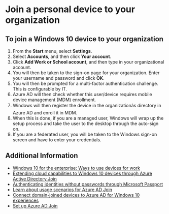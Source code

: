 

<properties 
	pageTitle="Join a personal device to your organization| Windows Azure" 
	description="Explains how users can register their personal Windows 10 computers to their corporate network, provides deployment steps for a BYOD scenario." 
	services="active-directory" 
	documentationCenter="" 
	authors="femila" 
	manager="stevenpo" 
	editor=""
	tags="azure-classic-portal"/>
<tags
	ms.service="active-directory"
	ms.date="11/19/2015"
	wacn.date=""/>

# Join a personal device to your organization

To join a Windows 10 device to your organization
--------------------------------------------------------------------------------------------
1.	From the **Start** menu, select **Settings**. 
2.	Select **Accounts**, and then click **Your account**.
3.	Click **Add Work or School account**, and then type in your organizational account.
4.	You will then be taken to the sign-on page for your organization. Enter your username and password and click **OK**.
5.	You will then be prompted for a multi-factor authentication challenge. This is configurable by IT.
6.	Azure AD will then check whether this user/device requires mobile device management (MDM) enrollment. 
7.	Windows will then register the device in the organizationâs directory in Azure AD and enroll it in MDM.
8.	When this is done, if you are a managed user, Windows will wrap up the setup process and take the user to the desktop through the auto-sign on.
9.	If you are a federated user, you will be taken to the Windows sign-on screen and have to enter your credentials.

## Additional Information
* [Windows 10 for the enterprise: Ways to use devices for work](/documentation/articles/active-directory-azureadjoin-windows10-devices-overview)
* [Extending cloud capabilities to Windows 10 devices through Azure Active Directory Join](/documentation/articles/active-directory-azureadjoin-user-upgrade)
* [Authenticating identities without passwords through Microsoft Passport](/documentation/articles/active-directory-azureadjoin-passport)
* [Learn about usage scenarios for Azure AD Join](/documentation/articles/active-directory-azureadjoin-deployment-aadjoindirect)
* [Connect domain-joined devices to Azure AD for Windows 10 experiences](/documentation/articles/active-directory-azureadjoin-devices-group-policy)
* [Set up Azure AD Join](/documentation/articles/active-directory-azureadjoin-setup)
